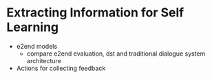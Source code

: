 # Extracting Information for Self Learning
- e2end models
    - compare e2end evaluation, dst and traditional dialogue system architecture 
- Actions for collecting feedback
